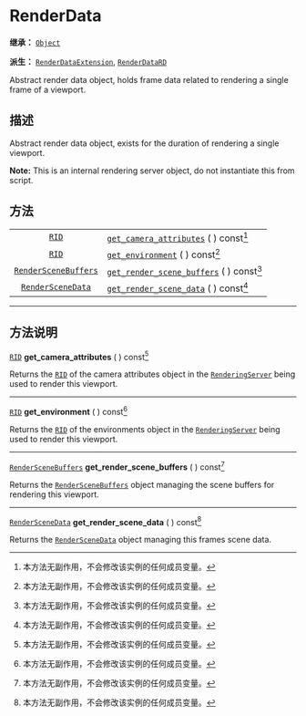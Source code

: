 <!-- ⚠ 请勿编辑本文件 ⚠ -->
<!-- 本文档使用脚本从 WeDot 引擎源码仓库生成。 -->
<!-- 生成脚本：https://github.com/WeDot-Engine/WeDot/tree/4.3/doc/tools/make_md.py； -->
<!-- 原文件：https://github.com/WeDot-Engine/WeDot/tree/4.3/doc/classes/RenderData.xml。 -->

<div id="_class_renderdata"></div>

# RenderData

**继承：** [`Object`](class_object.md)

**派生：** [`RenderDataExtension`](class_renderdataextension.md), [`RenderDataRD`](class_renderdatard.md)

Abstract render data object, holds frame data related to rendering a single frame of a viewport.

## 描述

Abstract render data object, exists for the duration of rendering a single viewport.

 **Note:** This is an internal rendering server object, do not instantiate this from script.

## 方法

|||
|:-:|:--|
| [`RID`](class_rid.md)                               | [`get_camera_attributes`](class_renderdata.md#class_renderdata_method_get_camera_attributes) ( ) const[^const]       |
| [`RID`](class_rid.md)                               | [`get_environment`](class_renderdata.md#class_renderdata_method_get_environment) ( ) const[^const]                   |
| [`RenderSceneBuffers`](class_renderscenebuffers.md) | [`get_render_scene_buffers`](class_renderdata.md#class_renderdata_method_get_render_scene_buffers) ( ) const[^const] |
| [`RenderSceneData`](class_renderscenedata.md)       | [`get_render_scene_data`](class_renderdata.md#class_renderdata_method_get_render_scene_data) ( ) const[^const]       |

<!-- rst-class:: classref-section-separator -->

---

## 方法说明

<div id="_class_renderdata_method_get_camera_attributes"></div>

[`RID`](class_rid.md) **get_camera_attributes** ( ) const[^const]<div id="class_renderdata_method_get_camera_attributes"></div>

Returns the [`RID`](class_rid.md) of the camera attributes object in the [`RenderingServer`](class_renderingserver.md) being used to render this viewport.

<!-- rst-class:: classref-item-separator -->

---

<div id="_class_renderdata_method_get_environment"></div>

[`RID`](class_rid.md) **get_environment** ( ) const[^const]<div id="class_renderdata_method_get_environment"></div>

Returns the [`RID`](class_rid.md) of the environments object in the [`RenderingServer`](class_renderingserver.md) being used to render this viewport.

<!-- rst-class:: classref-item-separator -->

---

<div id="_class_renderdata_method_get_render_scene_buffers"></div>

[`RenderSceneBuffers`](class_renderscenebuffers.md) **get_render_scene_buffers** ( ) const[^const]<div id="class_renderdata_method_get_render_scene_buffers"></div>

Returns the [`RenderSceneBuffers`](class_renderscenebuffers.md) object managing the scene buffers for rendering this viewport.

<!-- rst-class:: classref-item-separator -->

---

<div id="_class_renderdata_method_get_render_scene_data"></div>

[`RenderSceneData`](class_renderscenedata.md) **get_render_scene_data** ( ) const[^const]<div id="class_renderdata_method_get_render_scene_data"></div>

Returns the [`RenderSceneData`](class_renderscenedata.md) object managing this frames scene data.

[^virtual]: 本方法通常需要用户覆盖才能生效。
[^const]: 本方法无副作用，不会修改该实例的任何成员变量。
[^vararg]: 本方法除了能接受在此处描述的参数外，还能够继续接受任意数量的参数。
[^constructor]: 本方法用于构造某个类型。
[^static]: 调用本方法无需实例，可直接使用类名进行调用。
[^operator]: 本方法描述的是使用本类型作为左操作数的有效运算符。
[^bitfield]: 这个值是由下列位标志构成位掩码的整数。
[^void]: 无返回值。

